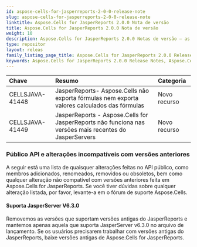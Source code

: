 ```yaml
---
id: aspose-cells-for-jasperreports-2-0-0-release-note
slug: aspose-cells-for-jasperreports-2-0-0-release-note
linktitle: Aspose.Cells for JasperReports 2.0.0 Nota de versão
title: Aspose.Cells for JasperReports 2.0.0 Nota de versão
weight: 10
description: Aspose.Cells for JasperReports 2.0.0 Notas de versão – as últimas melhorias, novos recursos e correções
type: repositor
layout: releas
family_listing_page_title: Aspose.Cells for JasperReports 2.0.0 Release Note
keywords: Aspose.Cells for JasperReports 2.0.0 Release Notes, Aspose.Cells for JasperReports 2.0.0 updates and fixe
---
```

|**Chave** |**Resumo** |**Categoria** |
| :- | :- | :- |
|CELLSJAVA-41448 | JasperReports- Aspose.Cells não exporta fórmulas nem exporta valores calculados das fórmulas| Novo recurso|
|CELLSJAVA-41449 | JasperReports - Aspose.Cells for JasperReports não funciona nas versões mais recentes do JasperServers| Novo recurso|
###  **Público API e alterações incompatíveis com versões anteriores**
A seguir está uma lista de quaisquer alterações feitas no API público, como membros adicionados, renomeados, removidos ou obsoletos, bem como qualquer alteração não compatível com versões anteriores feita em Aspose.Cells for JasperReports. Se você tiver dúvidas sobre qualquer alteração listada, por favor, levante-a em o fórum de suporte Aspose.Cells.
####  **Suporta JasperServer V6.3.0**
Removemos as versões que suportam versões antigas do JasperReports e mantemos apenas aquela que suporta JasperServer v6.3.0 no arquivo de lançamento. Se os usuários precisarem trabalhar com versões antigas do JasperReports, baixe versões antigas de Aspose.Cells for JasperReports.
